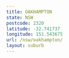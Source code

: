 ```yaml
---
title: OAKHAMPTON
state: NSW
postcode: 2320
latitude: -32.741737
longitude: 151.543675
url: /nsw/oakhampton/
layout: suburb
---
```

